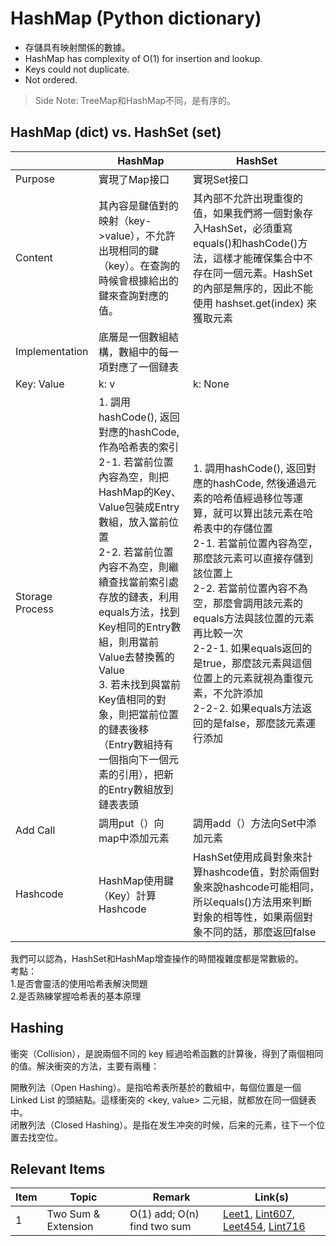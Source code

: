 # HashMap (Python dictionary)

- 存儲具有映射關係的數據。
- HashMap has complexity of O(1) for insertion and lookup.
- Keys could not duplicate.
- Not ordered.
> Side Note: TreeMap和HashMap不同，是有序的。

## HashMap (dict) vs. HashSet (set)
|  | HashMap | HashSet |
|---|---|---|
| Purpose | 實現了Map接口 | 實現Set接口 |
| Content | 其內容是鍵值對的映射（key->value），不允許出現相同的鍵（key）。在查詢的時候會根據給出的鍵來查詢對應的值。 | 其內部不允許出現重復的值，如果我們將一個對象存入HashSet，必須重寫equals()和hashCode()方法，這樣才能確保集合中不存在同一個元素。HashSet的內部是無序的，因此不能使用 hashset.get(index) 來獲取元素 |
| Implementation | 底層是一個數組結構，數組中的每一項對應了一個鏈表 |  |
| Key: Value | k: v | k: None |
| Storage Process | 1. 調用hashCode(), 返回對應的hashCode, 作為哈希表的索引<br>2-1. 若當前位置內容為空，則把HashMap的Key、Value包裝成Entry數組，放入當前位置<br>2-2. 若當前位置內容不為空，則繼續查找當前索引處存放的鏈表，利用equals方法，找到Key相同的Entry數組，則用當前Value去替換舊的Value<br>3. 若未找到與當前Key值相同的對象，則把當前位置的鏈表後移（Entry數組持有一個指向下一個元素的引用），把新的Entry數組放到鏈表表頭 | 1. 調用hashCode(), 返回對應的hashCode, 然後通過元素的哈希值經過移位等運算，就可以算出該元素在哈希表中的存儲位置<br>2-1. 若當前位置內容為空，那麼該元素可以直接存儲到該位置上<br>2-2. 若當前位置內容不為空，那麼會調用該元素的equals方法與該位置的元素再比較一次<br>2-2-1. 如果equals返回的是true，那麼該元素與這個位置上的元素就視為重復元素，不允許添加<br>2-2-2. 如果equals方法返回的是false，那麼該元素運行添加 |
| Add Call | 調用put（）向map中添加元素 | 調用add（）方法向Set中添加元素 |
| Hashcode | HashMap使用鍵（Key）計算Hashcode | HashSet使用成員對象來計算hashcode值，對於兩個對象來說hashcode可能相同，所以equals()方法用來判斷對象的相等性，如果兩個對象不同的話，那麼返回false |

我們可以認為，HashSet和HashMap增查操作的時間複雜度都是常數級的。\
考點：\
1.是否會靈活的使用哈希表解決問題\
2.是否熟練掌握哈希表的基本原理

## Hashing
衝突（Collision），是說兩個不同的 key 經過哈希函數的計算後，得到了兩個相同的值。解決衝突的方法，主要有兩種：

開散列法（Open Hashing）。是指哈希表所基於的數組中，每個位置是一個 Linked List 的頭結點。這樣衝突的 <key, value> 二元組，就都放在同一個鏈表中。\
闭散列法（Closed Hashing）。是指在发生冲突的时候，后来的元素，往下一个位置去找空位。

## Relevant Items
| Item | Topic | Remark | Link(s) |
|  ----  |  ----  | ----  | ----  |
| 1 | Two Sum & Extension | O(1) add; O(n) find two sum | [Leet1](https://github.com/chkao831/Algo_learning_notes/blob/main/Hashmap/LeetCode_1_Two-sum.md), [Lint607](https://github.com/chkao831/Algo_learning_notes/blob/main/Hashmap/LintCode_607_Two-Sum-III-Data-structure-design.md), [Leet454](https://github.com/chkao831/Algo_learning_notes/blob/main/Hashmap/LeetCode_454_4Sum-II.md), [Lint716](https://github.com/chkao831/Algo_learning_notes/blob/main/Hashmap/LintCode_716_Add-and-Search.md) |
